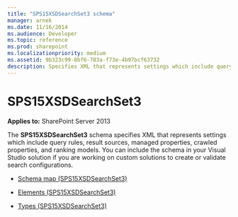 ```yaml
---
title: "SPS15XSDSearchSet3 schema"
manager: arnek
ms.date: 11/16/2014
ms.audience: Developer
ms.topic: reference
ms.prod: sharepoint
ms.localizationpriority: medium
ms.assetid: 9b323c99-8bf6-783a-f73e-4b97bcf63732
description: Specifies XML that represents settings which include query rules, result sources, managed properties, crawled properties, and ranking models.
---
```


# SPS15XSDSearchSet3

**Applies to:** SharePoint Server 2013
  
The **SPS15XSDSearchSet3** schema specifies XML that represents settings which include query rules, result sources, managed properties, crawled properties, and ranking models. You can include the schema in your Visual Studio solution if you are working on custom solutions to create or validate search configurations. 

- [Schema map (SPS15XSDSearchSet3)](schema-map-sps15xsdsearchset3.md)
    
- [Elements (SPS15XSDSearchSet3)](elements-sps15xsdsearchset3.md)
    
- [Types (SPS15XSDSearchSet3)](types-sps15xsdsearchset3.md)
    


